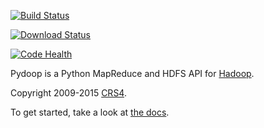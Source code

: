 [![Build Status](https://travis-ci.org/crs4/pydoop.png)](https://travis-ci.org/crs4/pydoop)

[![Download Status](https://pypip.in/download/pydoop/badge.png)](https://pypi.python.org/pypi/pydoop)

[![Code Health](https://landscape.io/github/crs4/pydoop/develop/landscape.svg?style=flat)](https://landscape.io/github/crs4/pydoop/develop)

Pydoop is a Python MapReduce and HDFS API for
[Hadoop](http://hadoop.apache.org/).

Copyright 2009-2015 [CRS4](http://www.crs4.it/).

To get started, take a look at [the docs](http://crs4.github.io/pydoop/).
